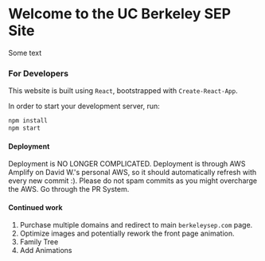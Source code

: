 # Welcome to the UC Berkeley SEP Site

Some text

### For Developers

This website is built using `React`, bootstrapped with `Create-React-App`.

In order to start your development server, run:

```bash
npm install
npm start
```

#### Deployment

Deployment is NO LONGER COMPLICATED. Deployment is through AWS Amplify on David W.'s personal AWS, so it should automatically refresh with every new commit :). Please do not spam commits as you might overcharge the AWS. Go through the PR System.


#### Continued work

1. Purchase multiple domains and redirect to main `berkeleysep.com` page.
2. Optimize images and potentially rework the front page animation.
3. Family Tree
4. Add Animations
